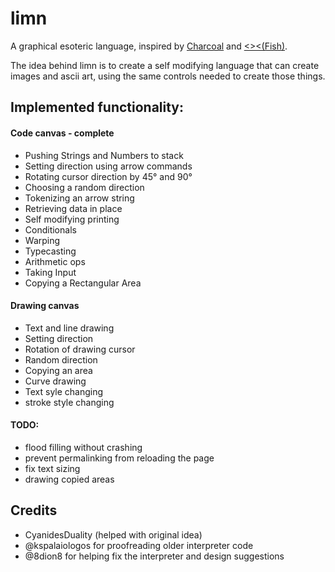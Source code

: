 # limn
A graphical esoteric language, inspired by [Charcoal](https://github.com/somebody1234/Charcoal) and [<><(Fish)](https://esolangs.org/wiki/Fish).

The idea behind limn is to create a self modifying language that can create images and ascii art, using the same controls needed to create those things.

## Implemented functionality:

#### Code canvas - complete
* Pushing Strings and Numbers to stack
* Setting direction using arrow commands
* Rotating cursor direction by 45&deg; and 90&deg;
* Choosing a random direction
* Tokenizing an arrow string
* Retrieving data in place
* Self modifying printing
* Conditionals
* Warping
* Typecasting
* Arithmetic ops
* Taking Input
* Copying a Rectangular Area


#### Drawing canvas
* Text and line drawing
* Setting direction
* Rotation of drawing cursor
* Random direction
* Copying an area
* Curve drawing
* Text syle changing
* stroke style changing

#### TODO: 
* flood filling without crashing 
* prevent permalinking from reloading the page
* fix text sizing
* drawing copied areas

## Credits
 - CyanidesDuality (helped with original idea)
 - @kspalaiologos for proofreading older interpreter code
 - @8dion8 for helping fix the interpreter and design suggestions